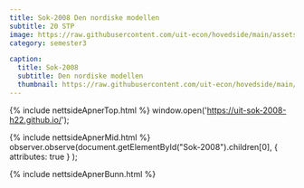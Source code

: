 ```yaml
---
title: Sok-2008 Den nordiske modellen
subtitle: 20 STP
image: https://raw.githubusercontent.com/uit-econ/hovedside/main/assets/img/Sok-2008.jpg
category: semester3

caption:
  title: Sok-2008
  subtitle: Den nordiske modellen
  thumbnail: https://raw.githubusercontent.com/uit-econ/hovedside/main/assets/img/Sok-2008.jpg
---
```

{% include nettsideApnerTop.html %}
window.open('https://uit-sok-2008-h22.github.io/');

{% include nettsideApnerMid.html %} 
observer.observe(document.getElementById("Sok-2008").children[0], { attributes: true } );

{% include nettsideApnerBunn.html %}


